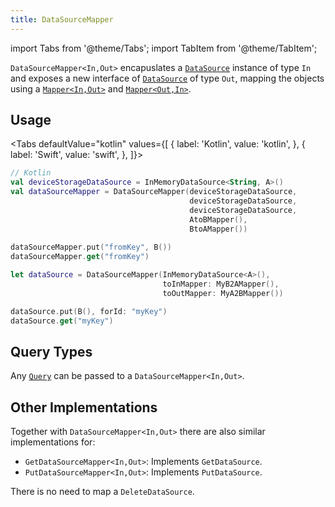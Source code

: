 ```yaml
---
title: DataSourceMapper
---
```


import Tabs from '@theme/Tabs';
import TabItem from '@theme/TabItem';

`DataSourceMapper<In,Out>` encapuslates a [`DataSource`](data-source) instance of type `In` and exposes a new interface of [`DataSource`](data-source) of type `Out`, mapping the objects using a [`Mapper<In,Out>`](/docs/fundamentals/common/mapper) and [`Mapper<Out,In>`](/docs/fundamentals/common/mapper).

## Usage

<Tabs defaultValue="kotlin" values={[
    { label: 'Kotlin', value: 'kotlin', },
    { label: 'Swift', value: 'swift', },
]}>
<TabItem value="kotlin">

```kotlin
// Kotlin
val deviceStorageDataSource = InMemoryDataSource<String, A>()
val dataSourceMapper = DataSourceMapper(deviceStorageDataSource,
                                        deviceStorageDataSource,
                                        deviceStorageDataSource,
                                        AtoBMapper(),
                                        BtoAMapper())
  
dataSourceMapper.put("fromKey", B())
dataSourceMapper.get("fromKey")
```

</TabItem>
<TabItem value="swift">

```swift
let dataSource = DataSourceMapper(InMemoryDataSource<A>(),
                                  toInMapper: MyB2AMapper(),
                                  toOutMapper: MyA2BMapper())

dataSource.put(B(), forId: "myKey")
dataSource.get("myKey")
```

</TabItem>
</Tabs>

## Query Types

Any [`Query`](query) can be passed to a `DataSourceMapper<In,Out>`.

## Other Implementations

Together with `DataSourceMapper<In,Out>` there are also similar implementations for:

- `GetDataSourceMapper<In,Out>`: Implements `GetDataSource`.
- `PutDataSourceMapper<In,Out>`: Implements `PutDataSource`.

There is no need to map a `DeleteDataSource`.
